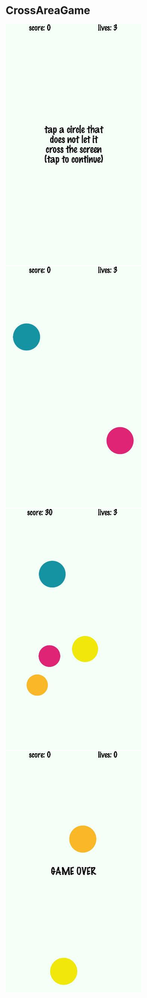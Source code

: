 # CrossAreaGame
![alt text](https://github.com/eranight/CrossAreaGame/blob/master/screenshots/1.jpg)
![alt text](https://github.com/eranight/CrossAreaGame/blob/master/screenshots/2.jpg)
![alt text](https://github.com/eranight/CrossAreaGame/blob/master/screenshots/3.jpg)
![alt text](https://github.com/eranight/CrossAreaGame/blob/master/screenshots/4.jpg)
